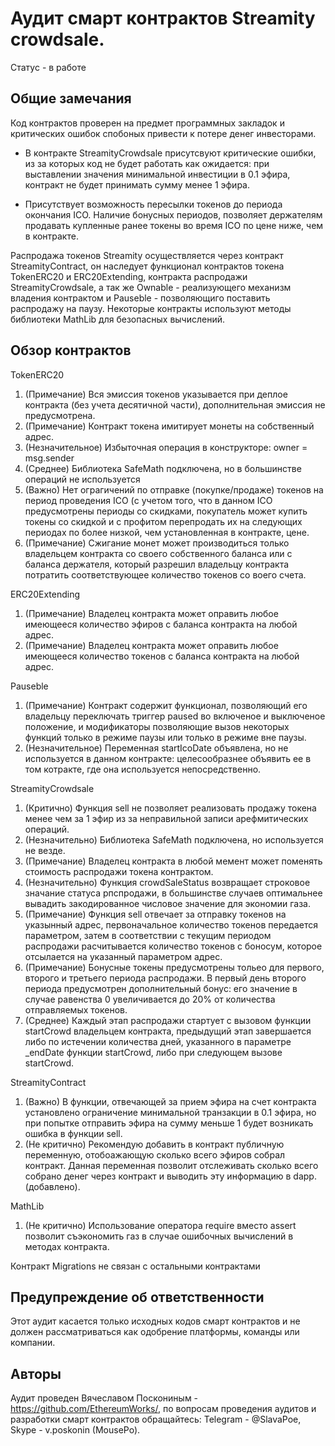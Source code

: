 # Аудит смарт контрактов Streamity crowdsale.

Статус - в работе

## Общие замечания

Код контрактов проверен на предмет программных закладок и критических ошибок спобоных привести к потере денег инвесторами.

* В контракте StreamityCrowdsale присутсвуют критические ошибки, из за которых код не будет работать как ожидается: при выставлении значения минимальной инвестиции в 0.1 эфира, контракт не будет принимать сумму менее 1 эфира. 

* Присутствует возможность пересылки токенов до периода окончания ICO. Наличие бонусных периодов, позволяет держателям продавать купленные ранее токены во время ICO по цене ниже, чем в контракте.

Распродажа токенов Streamity осуществляется через контракт StreamityContract, он наследует функционал контрактов токена TokenERC20 и ERC20Extending, контракта распродажи StreamityCrowdsale, а так же Ownable - реализующего механизм владения контрактом и Pauseble - позволяющиго поставить распродажу на паузу. Некоторые контракты используют методы библиотеки MathLib для безопасных вычислений.

## Обзор контрактов

TokenERC20

1) (Примечание) Вся эмиссия токенов указывается при деплое контракта (без учета десятичной части), дополнительная эмиссия не предусмотрена.
2) (Примечание) Контракт токена имитирует монеты на собственный адрес.
3) (Незначительное) Избыточная операция в конструкторе: owner = msg.sender
4) (Среднее) Библиотека SafeMath подключена, но в большинстве операций не используется
5) (Важно) Нет ограгичений по отправке (покупке/продаже) токенов на период проведения ICO (с учетом того, что в данном ICO предусмотрены периоды со скидками, покупатель может купить токены со скидкой и с профитом перепродать их на следующих периодах по более низкой, чем установленная в контракте, цене.
6) (Примечание) Сжигание монет может производиться только владельцем контракта со своего собственного баланса или с баланса держателя, который разрешил владельцу контракта потратить соответствующее количество токенов со воего счета.

ERC20Extending

1) (Примечание) Владелец контракта может оправить любое имеющееся количество эфиров с баланса контракта на любой адрес.
2) (Примечание) Владелец контракта может оправить любое имеющееся количество токенов с баланса контракта на любой адрес.

Pauseble

1) (Примечание) Контракт содержит функционал, позволяющий его владельцу переключать триггер paused во включеное и выключеное положение, и модификаторы позволяющие вызов некоторых функций только в режиме паузы или только в режиме вне паузы.
2) (Незначительное) Переменная startIcoDate объявлена, но не используется в данном контракте: целесообразнее объявить ее в том котракте, где она используется непосредственно.

StreamityCrowdsale

1) (Критично) Функция sell не позволяет реализовать продажу токена менее чем за 1 эфир из за неправильной записи арефмитических операций.
2) (Незначительно) Библиотека SafeMath подключена, но используется не везде.
3) (Примечание) Владелец контракта в любой мемент может поменять стоимость распродажи токена контрактом.
4) (Незначительно) Функция crowdSaleStatus возвращает строковое значание статуса рпспродажи, в большинстве случаев оптимальнее вывадить закодированное числовое значение для экономии газа.
5) (Примечание) Функция sell отвечает за отправку токенов на указынный адрес, первоначальное количество токенов передается параметром, затем в соответствии с текущим периодом распродажи расчитывается количество токенов с боносум, которое отсылается на указанный параметром адрес.
6) (Примечание) Бонусные токены предусмотрены тольео для первого, второго и третьего периода распродажи. В первый день второго периода предусмотрен дополнительный бонус: его значение в случае равенства 0 увеличивается до 20% от количества отправляемых токенов.
7) (Среднее) Каждый этап распродажи стартует с вызовом функции startCrowd владельцем контракта, предыдущий этап завершается либо по истечении количества дней, указанного в параметре _endDate функции startCrowd, либо при следующем вызове startCrowd.

StreamityContract

1) (Важно) В функции, отвечающей за прием эфира на счет контракта установлено ограничение минимальной транзакции в 0.1 эфира, но при попытке отправить эфира на сумму меньше 1 будет возникать ошибка в функции sell.
2) (Не критично) Рекомендую добавить в контракт публичную переменную, отобоажающую сколько всего эфиров собрал контракт. Данная переменная позволит отслеживать сколько всего собрано денег через контракт и выводить эту информацию в dapp. (добавлено).

MathLib

1) (Не критично) Использование оператора require вместо assert позволит съэкономить газ в случае ошибочных вычислений в методах контракта.

Контракт Migrations не связан с остальными контрактами

## Предупреждение об ответственности

Этот аудит касается только исходных кодов смарт контрактов и не должен рассматриваться как одобрение платформы, команды или компании.

## Авторы

Аудит проведен Вячеславом Поскониным - https://github.com/EthereumWorks/, по вопросам проведения аудитов и разработки смарт контрактов обращайтесь: Telegram - @SlavaPoe, Skype - v.poskonin (MousePo).
